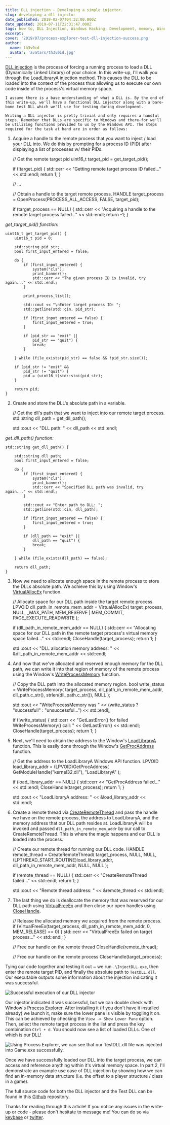 ```yaml
---
title: DLL injection - Developing a simple injector.
slug: developing-a-dll-injector
date_published: 2019-02-07T04:32:00.000Z
date_updated: 2019-07-11T22:31:47.000Z
tags: how to, DLL Injection, Windows Hacking, Development, memory, Windows API
excerpt:
cover: '2019/07/process-explorer-test-dll-injection-success.png'
author:
  name: th3v0id
  avatar: 'avatars/th3v0id.jpg'
---
```


[DLL injection](https://en.wikipedia.org/wiki/DLL_injection) is the process of forcing a running process to load a DLL (Dynamically Linked Library) of your choice. In this write-up, I'll walk you through the LoadLibraryA injection method. This causes the DLL to be loaded into the context of the process thus allowing us to execute our own code inside of the process's virtual memory space.

	I assume there is a base understanding of what a DLL is. By the end of this write-up, we'll have a functional DLL injector along with a bare-bone test DLL which we'll use for testing during development.

	Writing a DLL injector is pretty trivial and only requires a handful steps. Remember that DLLs are specific to Windows and there-for we'll be utilizing functions provided to us by the Windows API. The steps required for the task at hand are in order as follows:

1. Acquire a handle to the remote process that you want to inject / load your DLL into. We do this by prompting for a process ID (PID) after displaying a list of processes w/ their PIDs.


    // Get the remote target pid
    uint16_t target_pid = get_target_pid();
    
    if (!target_pid) {
    std::cerr << "Getting remote target process ID failed..." << std::endl;
    return 1;
    }
    
    // <snipped> ...
    
    // Obtain a handle to the target remote process.
    HANDLE target_process = OpenProcess(PROCESS_ALL_ACCESS, FALSE, target_pid);
    
    
    if (target_process == NULL) {
        std::cerr << "Acquiring a handle to the remote target process failed..." << std::endl;
        return -1;
    }

*get_target_pid() function:*

    
    uint16_t get_target_pid() {
    	uint16_t pid = 0;
    	
    	std::string pid_str;
    	bool first_input_entered = false;
    
    	do {
    		if (first_input_entered) {
    			system("cls");
    			print_banner();
    			std::cerr << "The given process ID is invalid, try again..." << std::endl;
    		}
    
    		print_process_list();
    
    		std::cout << "\nEnter target process ID: ";
    		std::getline(std::cin, pid_str);
    
    		if (first_input_entered == false) {
    			first_input_entered = true;
    		}
    
    		if (pid_str == "exit" ||
    			pid_str == "quit") {
    			break;
    		}
    
    	} while (file_exists(pid_str) == false && !pid_str.size());
    
    	if (pid_str != "exit" &&
    		pid_str != "quit") {
    		pid = (uint16_t)std::stoi(pid_str);
    	}
    
    	return pid;
    }

2. Create and store the DLL's absolute path in a variable.


    // Get the dll's path that we want to inject into our remote target process.
    std::string dll_path = get_dll_path();
    
    std::cout << "DLL path: " << dll_path << std::endl;

*get_dll_path() function:*

    std::string get_dll_path() {
    
    	std::string dll_path;
    	bool first_input_entered = false;
    
    	do {
    		if (first_input_entered) {
    			system("cls");
    			print_banner();
    			std::cerr << "Specified DLL path was invalid, try again..." << std::endl;
    		}
    
    		std::cout << "Enter path to DLL: ";
    		std::getline(std::cin, dll_path);
    
    		if (first_input_entered == false) {
    			first_input_entered = true;
    		}
    
    		if (dll_path == "exit" ||
    			dll_path == "quit") {
    			break;
    		}
    
    	} while (file_exists(dll_path) == false);
    
    	return dll_path;
    }

3. Now we need to allocate enough space in the remote process to store the DLLs absolute path. We achieve this by using Window's [VirtualAllocEx](https://docs.microsoft.com/en-us/windows/desktop/api/memoryapi/nf-memoryapi-virtualallocex) function.


    // Allocate space for our DLL path inside the target remote process.
    LPVOID dll_path_in_remote_mem_addr = VirtualAllocEx(
    	target_process,
    	NULL,
    	_MAX_PATH,
    	MEM_RESERVE | MEM_COMMIT,
    	PAGE_EXECUTE_READWRITE
    );
    
    if (dll_path_in_remote_mem_addr == NULL) {
    	std::cerr << "Allocating space for our DLL path in the remote target process's virtual memory space failed..." << std::endl;
    	CloseHandle(target_process);
    	return 1;
    }
    
    std::cout << "DLL allocation memory address: " << &dll_path_in_remote_mem_addr << std::endl;

4. And now that we've allocated and reserved enough memory for the DLL path, we can write it into that region of memory of the remote process using the Window's [WriteProcessMemory](https://docs.microsoft.com/en-us/windows/desktop/api/memoryapi/nf-memoryapi-writeprocessmemory) function. 


    // Copy the DLL path into the allocated memory region.
    bool write_status = WriteProcessMemory(
    	target_process,
    	dll_path_in_remote_mem_addr,
    	dll_path.c_str(),
    	strlen(dll_path.c_str()),
    	NULL
    );
    
    std::cout << "WriteProcessMemory was " << (write_status ? "successful!" : "unsuccessful...") << std::endl;;
    
    if (!write_status) {
    	std::cerr << "GetLastError() for failed WriteProcessMemory() call: " << GetLastError() << std::endl;
    	CloseHandle(target_process);
    	return 1;
    }

5. Next, we'll need to obtain the address to the Window's [LoadLibraryA](https://docs.microsoft.com/en-us/windows/desktop/api/libloaderapi/nf-libloaderapi-loadlibrarya) function. This is easily done through the Window's [GetProcAddress](https://docs.microsoft.com/en-us/windows/desktop/api/libloaderapi/nf-libloaderapi-getprocaddress) function.


    // Get the address to the LoadLibraryA Windows API function.
    LPVOID load_library_addr = (LPVOID)GetProcAddress(
    	GetModuleHandle("kernel32.dll"),
    	"LoadLibraryA"
    );
    
    if (load_library_addr == NULL) {
    	std::cerr << "GetProcAddress failed..." << std::endl;
    	CloseHandle(target_process);
    	return 1;
    }
    
    std::cout << "LoadLibraryA address: " << &load_library_addr << std::endl;

6. Create a remote thread via [CreateRemoteThread](https://docs.microsoft.com/en-us/windows/desktop/api/processthreadsapi/nf-processthreadsapi-createremotethread) and pass the handle we have on the remote process, the address to LoadLibraryA, and the memory address that our DLL path resides at. LoadLibraryA will be invoked and passed `dll_path_in_remote_mem_addr` by our call to CreateRemoteThread. This is where the magic happens and our DLL is loaded into the process.


    // Create our remote thread for running our DLL code.
    HANDLE remote_thread = CreateRemoteThread(
    	target_process,
    	NULL,
    	NULL,
    	(LPTHREAD_START_ROUTINE)load_library_addr,
    	dll_path_in_remote_mem_addr,
    	NULL,
    	NULL
    );
    
    if (remote_thread == NULL) {
    	std::cerr << "CreateRemoteThread failed..." << std::endl;
    	return 1;
    }
    
    std::cout << "Remote thread address: " << &remote_thread << std::endl;

7. The last thing we do is deallocate the memory that was reserved for our DLL path using [VirtualFreeEx](https://docs.microsoft.com/en-us/windows/desktop/api/memoryapi/nf-memoryapi-virtualfreeex) and then close our open handles using [CloseHandle](https://docs.microsoft.com/en-us/windows/desktop/api/handleapi/nf-handleapi-closehandle).


    // Release the allocated memory we acquired from the remote process.
    if (VirtualFreeEx(target_process, dll_path_in_remote_mem_addr, 0, MEM_RELEASE) == 0) {
    	std::cerr << "VirtualFreeEx failed on target process..." << std::endl;
    }
    
    // Free our handle on the remote thread
    CloseHandle(remote_thread);
    
    // Free our handle on the remote process
    CloseHandle(target_process);

Tying our code together and testing it out ~ we run `.\InjectDLL.exe`, then enter the remote target PID, and finally the absolute path to `TestDLL.dll`. Our executable outputs some information about the injection indicating it was successful.  

![](2019/07/2019-05-02-090559_3440x1440_scrot.png "Successful execution of our DLL injector")

Our injector indicated it was successful, but we can double check with Window's [Process Explorer](https://docs.microsoft.com/en-us/sysinternals/downloads/process-explorer). After installing it (if you don't have it installed already) we launch it, make sure the lower pane is visible by toggling it on. This can be achieved by checking the `View -> Show Lower Pane` option. Then, select the remote target process in the list and press the key combination `Ctrl + d`. You should now see a list of loaded DLLs. One of which is our DLL! 

![](2019/07/process-explorer-test-dll-injection-success.png "Using Process Explorer, we can see that our TestDLL.dll file was injected into Game.exe successfully.")

Once we have successfully loaded our DLL into the target process, we can access and reference anything within it's virtual memory space. In part 2, I'll demonstrate an example use case of DLL injection by showing how we can find an in-memory data structure (i.e. the offset to a player structure / class in a game).

The full source code for both the DLL injector and the Test DLL can be found in this [Github](https://github.com/selftaught/DLLinjector) repository.

Thanks for reading through this article! If you notice any issues in the write-up or code - please don't hesitate to message me! You can do so via [keybase](https://keybase.io/th3v0id) or [twitter](https://twitter.com/x74x76).
